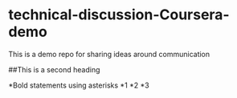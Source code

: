 # technical-discussion-Coursera-demo
This is a demo repo for sharing ideas around communication


##This is a second heading

*Bold statements using asterisks
*1
*2
*3
